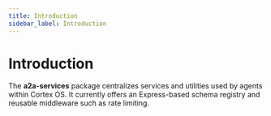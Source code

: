 ```yaml
---
title: Introduction
sidebar_label: Introduction
---
```


# Introduction
The **a2a-services** package centralizes services and utilities used by agents within Cortex OS. It currently offers an Express-based schema registry and reusable middleware such as rate limiting.
